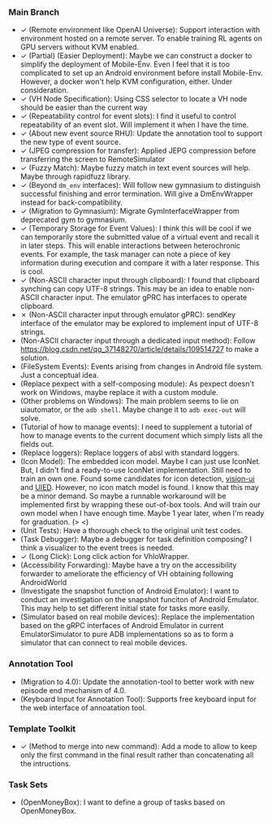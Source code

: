 <!-- vim: set formatoptions+=a: -->
<!-- vimc: syn match Incompleted /\(^\*\)\@<=\ \((\)\@=/: -->
<!-- vimc: syn match Completed /\(^\*\)\@<=\ \(✓\)\@=/: -->
<!-- vimc: syn match Failed /\(^\*\)\@<=\ \(✗\)\@=/: -->
<!-- vimc: syn match Canceled /\(^\*\)\@<=\ \( \)\@=/: -->
<!-- vimc: hi Incompleted ctermbg=yellow: -->
<!-- vimc: hi Completed ctermbg=green: -->
<!-- vimc: hi Failed ctermbg=red: -->
<!-- vimc: hi Canceled ctermbg=white: -->

### Main Branch

* ✓ (Remote environment like OpenAI Universe): Support interaction with
  environment hosted on a remote server. To enable training RL agents on GPU
  servers without KVM enabled.
* ✓ (Partial) (Easier Deployment): Maybe we can construct a docker to simplify
  the deployment of Mobile-Env. Even I feel that it is too complicated to set
  up an Android environment before install Mobile-Env. However, a docker won't
  help KVM configuration, either. Under consideration.
* ✓ (VH Node Specification): Using CSS selector to locate a VH node should be
  easier than the current way
* ✓ (Repeatability control for event slots): I find it useful to control
  repeatability of an event slot. Will implement it when I have the time.
* ✓ (About new event source RHU): Update the annotation tool to support the new
  type of event source.
* ✓ (JPEG compression for transfer): Applied JEPG compression before
  transferring the screen to RemoteSimulator
* ✓ (Fuzzy Match): Maybe fuzzy match in text event sources will help. Maybe
  through rapidfuzz library.
* ✓ (Beyond `dm_env` interfaces): Will follow new gymnasium to distinguish
  successful finishing and error termination. Will give a DmEnvWrapper instead
  for back-compatibility.
* ✓ (Migration to Gymnasium): Migrate GymInterfaceWrapper from deprecated gym
  to gymnasium.
* ✓ (Temporary Storage for Event Values): I think this will be cool if we can
  temporarily store the submitted value of a virtual event and recall it in
  later steps. This will enable interactions between heterochronic events. For
  example, the task manager can note a piece of key information during
  execution and compare it with a later response. This is cool.
* ✓ (Non-ASCII character input through clipboard): I found that clipboard
  synching can copy UTF-8 strings. This may be an idea to enable non-ASCII
  character input.  The emulator gPRC has interfaces to operate clipboard.
* ✗ (Non-ASCII character input through emulator gPRC): sendKey interface of the
  emulator may be explored to implement input of UTF-8 strings.
*  (Non-ASCII character input through a dedicated input method): Follow
   <https://blog.csdn.net/qq_37148270/article/details/109514727> to make a
   solution.
* (FileSystem Events): Events arising from changes in Android file system. Just
  a conceptual idea.
* (Replace pexpect with a self-composing module): As pexpect doesn't work on
  Windows, maybe replace it with a custom module.
* (Other problems on Windows): The main problem seems to lie on uiautomator, or
  the `adb shell`. Maybe change it to `adb exec-out` will solve.
* (Tutorial of how to manage events): I need to supplement a tutorial of how to
  manage events to the current document which simply lists all the fields out.
* (Replace loggers): Replace loggers of absl with standard loggers.
* (Icon Model): The embedded icon model. Maybe I can just use IconNet. But, I
  didn't find a ready-to-use IconNet implementation. Still need to train an own
  one. Found some candidates for icon detection,
  [vision-ui](https://github.com/Meituan-Dianping/vision-ui) and
  [UIED](https://github.com/MulongXie/UIED). However, no icon match model is
  found. I know that this may be a minor demand. So maybe a runnable workaround
  will be implemented first by wrapping these out-of-box tools. And will train
  our own model when I have enough time. Maybe 1 year later, when I'm ready for
  graduation. (> <)
* (Unit Tests): Have a thorough check to the original unit test codes.
* (Task Debugger): Maybe a debugger for task definition composing? I think a
  visualizer to the event trees is needed.
* ✓ (Long Click): Long click action for VhIoWrapper.
* (Accessibility Forwarding): Maybe have a try on the accessibility forwarder
  to ameliorate the efficiency of VH obtaining following AndroidWorld
* (Investigate the snapshot function of Android Emulator): I want to conduct an
  investigation on the snapshot funciton of Android Emulator. This may help to
  set different initial state for tasks more easily.
* (Simulator based on real mobile devices): Replace the implementation based on
  the gRPC interfaces of Android Emulator in current EmulatorSimulator to pure
  ADB implementations so as to form a simulator that can connect to real mobile
  devices.

### Annotation Tool

* (Migration to 4.0): Update the annotation-tool to better work with new
  episode end mechanism of 4.0.
* (Keyboard Input for Annotation Tool): Supports free keyboard input for the
  web interface of annoatation tool.

### Template Toolkit

* ✓ (Method to merge into new command): Add a mode to allow to keep only the
  first command in the final result rather than concatenating all the
  intructions.

### Task Sets

* (OpenMoneyBox): I want to define a group of tasks based on OpenMoneyBox.
